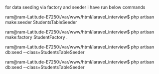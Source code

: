 

for data seeding via factory and seeder i have run below commands

ram@ram-Latitude-E7250:/var/www/html/laravel_interview$ php artisan make:seeder StudentsTableSeeder


ram@ram-Latitude-E7250:/var/www/html/laravel_interview$ php artisan make:factory StudentFactory
.

ram@ram-Latitude-E7250:/var/www/html/laravel_interview$ php artisan db:seed --class=StudentsTableSeeder

ram@ram-Latitude-E7250:/var/www/html/laravel_interview$ php artisan db:seed --class=StudentsTableSeeder